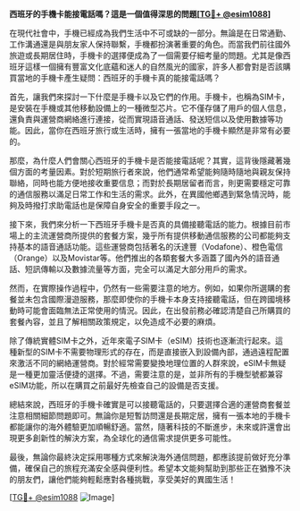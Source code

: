 **西班牙的手機卡能接電話嗎？這是一個值得深思的問題[[TG💪+ @esim1088](https://t.me/s/esim1088)]**

在現代社會中，手機已經成為我們生活中不可或缺的一部分。無論是在日常通勤、工作溝通還是與朋友家人保持聯繫，手機都扮演著重要的角色。而當我們前往國外旅遊或長期居住時，手機卡的選擇便成為了一個需要仔細考量的問題。尤其是像西班牙這樣一個擁有豐富文化底蘊和迷人的自然風光的國家，許多人都會對是否該購買當地的手機卡產生疑問：西班牙的手機卡真的能接電話嗎？

首先，讓我們來探討一下什麼是手機卡以及它們的作用。手機卡，也稱為SIM卡，是安裝在手機或其他移動設備上的一種微型芯片。它不僅存儲了用戶的個人信息，還負責與運營商網絡進行連接，從而實現語音通話、發送短信以及使用數據等功能。因此，當你在西班牙旅行或生活時，擁有一張當地的手機卡顯然是非常有必要的。

那麼，為什麼人們會關心西班牙的手機卡是否能接電話呢？其實，這背後隱藏著幾個方面的考量因素。對於短期旅行者來說，他們通常希望能夠隨時隨地與親友保持聯絡，同時也能方便地接收重要信息；而對於長期居留者而言，則更需要穩定可靠的通信服務以滿足日常工作和生活的需求。此外，在異國他鄉遇到緊急情況時，能夠及時撥打求助電話也是保障自身安全的重要手段之一。

接下來，我們來分析一下西班牙手機卡是否真的具備接聽電話的能力。根據目前市場上的主流運營商所提供的套餐方案，幾乎所有提供移動通信服務的公司都能夠支持基本的語音通話功能。這些運營商包括著名的沃達豐（Vodafone）、橙色電信（Orange）以及Movistar等。他們推出的各類套餐大多涵蓋了國內外的語音通話、短訊傳輸以及數據流量等方面，完全可以滿足大部分用戶的需求。

然而，在實際操作過程中，仍然有一些需要注意的地方。例如，如果你所選購的套餐並未包含國際漫遊服務，那麼即使你的手機卡本身支持接聽電話，但在跨國境移動時可能會面臨無法正常使用的情況。因此，在出發前務必確認清楚自己所購買的套餐內容，並且了解相關政策規定，以免造成不必要的麻煩。

除了傳統實體SIM卡之外，近年來電子SIM卡（eSIM）技術也逐漸流行起來。這種新型的SIM卡不需要物理形式的存在，而是直接嵌入到設備內部，通過遠程配置來激活不同的網絡運營商。對於經常需要變換地理位置的人群來說，eSIM卡無疑是一種更加靈活便捷的選擇。不過，需要注意的是，並非所有的手機型號都兼容eSIM功能，所以在購買之前最好先檢查自己的設備是否支援。

總結來說，西班牙的手機卡確實是可以接聽電話的，只要選擇合適的運營商套餐並注意相關細節問題即可。無論你是短暫訪問還是長期定居，擁有一張本地的手機卡都能讓你的海外體驗更加順暢舒適。當然，隨著科技的不斷進步，未來或許還會出現更多創新性的解決方案，為全球化的通信需求提供更多可能性。

最後，無論你最終決定採用哪種方式來解決海外通信問題，都應該提前做好充分準備，確保自己的旅程充滿安全感與便利性。希望本文能夠幫助到那些正在猶豫不決的朋友們，讓他們能夠輕鬆應對各種挑戰，享受美好的異國生活！

[[TG💪+ @esim1088](https://t.me/s/esim1088) ![Image](https://i.postimg.cc/4NQfJmqS/Snipaste-2025-05-13-00-14-12.png)]